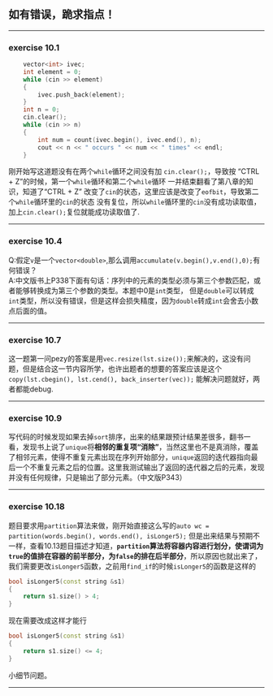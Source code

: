 ## 如有错误，跪求指点！
---

### exercise 10.1

```cpp
	vector<int> ivec;
	int element = 0;
	while (cin >> element)
	{
		ivec.push_back(element);
	}
	int n = 0;
	cin.clear();
	while (cin >> n)
	{
		int num = count(ivec.begin(), ivec.end(), n);
		cout << n << " occurs " << num << " times" << endl;
	}
```

刚开始写这道题没有在两个`while`循环之间没有加	`cin.clear();`，导致按 “CTRL + Z”的时候，第一个`while`循环和第二个`while`循环
一并结束翻看了第八章的知识，知道了“CTRL + Z” 改变了`cin`的状态，这里应该是改变了`eofbit`，导致第二个`while`循环里的`cin`的状态
没有复位，所以`while`循环里的`cin`没有成功读取值，加上`cin.clear();`复位就能成功读取值了.

---
### exercise 10.4
Q:假定`v`是一个`vector<double>`,那么调用`accumulate(v.begin(),v.end(),0);`有何错误？    
A:中文版书上P338下面有句话：序列中的元素的类型必须与第三个参数匹配，或者能够转换成为第三个参数的类型。本题中0是`int`类型，
但是`double`可以转成`int`类型，所以没有错误，但是这样会损失精度，因为`double`转成`int`会舍去小数点后面的值。

---
### exercise 10.7
这一题第一问pezy的答案是用`vec.resize(lst.size());`来解决的，这没有问题，但是结合这一节内容所学，也许出题者的想要的答案应该是这个`copy(lst.cbegin(), lst.cend(), back_inserter(vec));` 能解决问题就好，两者都能debug.

---
### exercise 10.9
写代码的时候发现如果去掉`sort`排序，出来的结果跟预计结果差很多，翻书一看，发现书上说了`unique`将**相邻的重复项“消除”**，当然这里也不是真消除，覆盖了相邻元素，使得不重复元素出现在序列开始部分，`unique`返回的迭代器指向最后一个不重复元素之后的位置。这里我测试输出了返回的迭代器之后的元素，发现并没有任何规律，只是输出了部分元素。（中文版P343）

---
### exercise 10.18
题目要求用`partition`算法来做，刚开始直接这么写的`auto wc = partition(words.begin(), words.end(), isLonger5);` 但是出来结果与预期不一样，查看10.13题目描述才知道，**`partition`算法将容器内容进行划分，使谓词为`true`的值排在容器的前半部分，为`false`的排在后半部分**，所以原因也就出来了，我们需要更改`isLonger5`函数，之前用`find_if`的时候`isLonger5`的函数是这样的
```cpp
bool isLonger5(const string &s1)
{
	return s1.size() > 4;
}
```
现在需要改成这样才能行
```cpp
bool isLonger5(const string &s1)
{
	return s1.size() <= 4;
}
```
小细节问题。

---
### 
